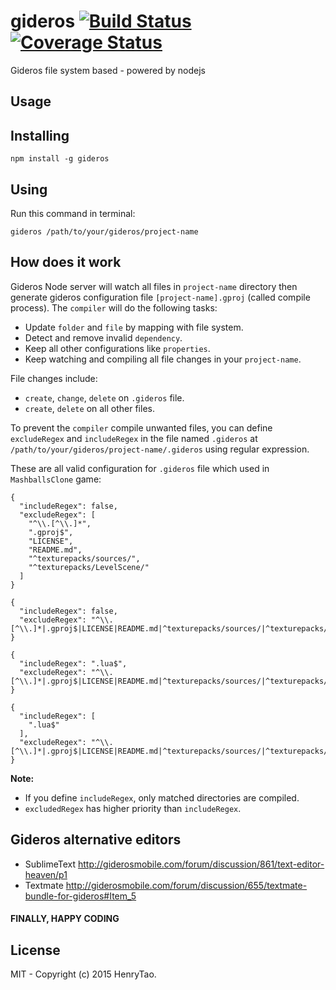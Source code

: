 gideros [![Build Status](https://travis-ci.org/henrytao-me/gideros.svg?branch=master)](https://travis-ci.org/henrytao-me/gideros) [![Coverage Status](https://img.shields.io/coveralls/henrytao-me/gideros.svg)](https://coveralls.io/r/henrytao-me/gideros?branch=master)
===============

Gideros file system based - powered by nodejs


Usage
---------

## Installing

```
npm install -g gideros
```

## Using

Run this command in terminal:

```
gideros /path/to/your/gideros/project-name
```

## How does it work

Gideros Node server will watch all files in `project-name` directory then generate gideros configuration file `[project-name].gproj` (called compile process). The `compiler` will do the following tasks:

- Update `folder` and `file` by mapping with file system. 
- Detect and remove invalid `dependency`.
- Keep all other configurations like `properties`.
- Keep watching and compiling all file changes in your `project-name`.

File changes include:

- `create`, `change`, `delete` on `.gideros` file.
- `create`, `delete` on all other files. 

To prevent the `compiler` compile unwanted files, you can define `excludeRegex` and `includeRegex` in the file named `.gideros` at `/path/to/your/gideros/project-name/.gideros` using regular expression. 

These are all valid configuration for `.gideros` file which used in `MashballsClone` game:

```
{
  "includeRegex": false,
  "excludeRegex": [
    "^\\.[^\\.]*", 
    ".gproj$", 
    "LICENSE", 
    "README.md", 
    "^texturepacks/sources/", 
    "^texturepacks/LevelScene/"
  ]
}
```

```
{
  "includeRegex": false,
  "excludeRegex": "^\\.[^\\.]*|.gproj$|LICENSE|README.md|^texturepacks/sources/|^texturepacks/LevelScene/"
}
```

```
{
  "includeRegex": ".lua$",
  "excludeRegex": "^\\.[^\\.]*|.gproj$|LICENSE|README.md|^texturepacks/sources/|^texturepacks/LevelScene/"
}
```

```
{
  "includeRegex": [
    ".lua$"
  ],
  "excludeRegex": "^\\.[^\\.]*|.gproj$|LICENSE|README.md|^texturepacks/sources/|^texturepacks/LevelScene/"
}
```

**Note:** 

- If you define `includeRegex`, only matched directories are compiled. 
- `excludedRegex` has higher priority than `includeRegex`.


## Gideros alternative editors
- SublimeText http://giderosmobile.com/forum/discussion/861/text-editor-heaven/p1
- Textmate http://giderosmobile.com/forum/discussion/655/textmate-bundle-for-gideros#Item_5


#### FINALLY, HAPPY CODING


License
-------------
MIT - Copyright (c) 2015 HenryTao.



